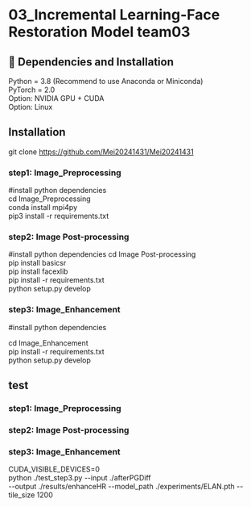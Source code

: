# 03_Incremental Learning-Face Restoration Model   team03
## 🔧 Dependencies and Installation
Python = 3.8 (Recommend to use Anaconda or Miniconda)  
PyTorch = 2.0  
Option: NVIDIA GPU + CUDA  
Option: Linux  
## Installation
git clone https://github.com/Mei20241431/Mei20241431

### step1: Image_Preprocessing 
#install python dependencies  
cd Image_Preprocessing  
conda install mpi4py  
pip3 install -r requirements.txt 

### step2: Image Post-processing
#install python dependencies
cd Image Post-processing  
pip install basicsr  
pip install facexlib  
pip install -r requirements.txt  
python setup.py develop  


### step3: Image_Enhancement
#install python dependencies

cd Image_Enhancement   
pip install -r requirements.txt   
python setup.py develop

## test
### step1: Image_Preprocessing



### step2: Image Post-processing




### step3: Image_Enhancement

CUDA_VISIBLE_DEVICES=0 \
python ./test_step3.py --input ./afterPGDiff \
--output ./results/enhanceHR --model_path ./experiments/ELAN.pth --tile_size 1200




<!--
**Mei20241431/Mei20241431** is a ✨ _special_ ✨ repository because its `README.md` (this file) appears on your GitHub profile.

Here are some ideas to get you started:

- 🔭 I’m currently working on ...
- 🌱 I’m currently learning ...
- 👯 I’m looking to collaborate on ...
- 🤔 I’m looking for help with ...
- 💬 Ask me about ...
- 📫 How to reach me: ...
- 😄 Pronouns: ...
- ⚡ Fun fact: ...
-->
